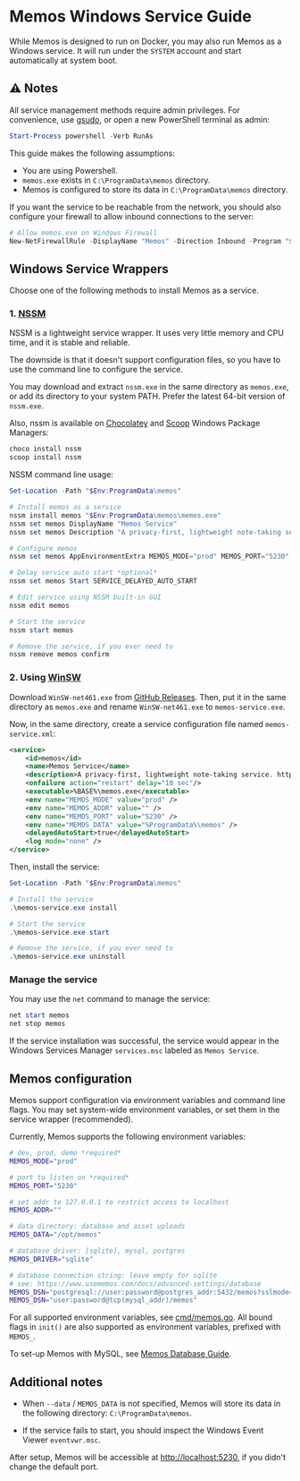 # Memos Windows Service Guide

While Memos is designed to run on Docker, you may also run Memos as a Windows service.
It will run under the `SYSTEM` account and start automatically at system boot.

## ⚠ Notes

All service management methods require admin privileges.
For convenience, use [gsudo](https://gerardog.github.io/gsudo/docs/install), or open a new PowerShell terminal as admin:

```powershell
Start-Process powershell -Verb RunAs
```

This guide makes the following assumptions:

- You are using Powershell.
- `memos.exe` exists in `C:\ProgramData\memos` directory.
- Memos is configured to store its data in `C:\ProgramData\memos` directory.

If you want the service to be reachable from the network, you should also configure your firewall to allow inbound connections to the server:

  ```powershell
  # Allow memos.exe on Windows Firewall
  New-NetFirewallRule -DisplayName "Memos" -Direction Inbound -Program "$Env:ProgramData\memos\memos.exe" -Action Allow -Protocol TCP
  ```

## Windows Service Wrappers

Choose one of the following methods to install Memos as a service.

### 1. [NSSM](https://nssm.cc/download)

NSSM is a lightweight service wrapper. It uses very little memory and CPU time, and it is stable and reliable.

The downside is that it doesn't support configuration files, so you have to use the command line to configure the service.

You may download and extract `nssm.exe` in the same directory as `memos.exe`, or add its directory to your system PATH. Prefer the latest 64-bit version of `nssm.exe`.

Also, nssm is available on [Chocolatey](https://chocolatey.org/) and [Scoop](https://scoop.sh/) Windows Package Managers:

```powershell
choco install nssm
scoop install nssm
```

NSSM command line usage:

```powershell
Set-Location -Path "$Env:ProgramData\memos"

# Install memos as a service
nssm install memos "$Env:ProgramData\memos\memos.exe"
nssm set memos DisplayName "Memos Service"
nssm set memos Description "A privacy-first, lightweight note-taking service. https://usememos.com/"

# Configure memos
nssm set memos AppEnvironmentExtra MEMOS_MODE="prod" MEMOS_PORT="5230" MEMOS_DATA="$Env:ProgramData\memos"

# Delay service auto start *optional*
nssm set memos Start SERVICE_DELAYED_AUTO_START

# Edit service using NSSM built-in GUI
nssm edit memos

# Start the service
nssm start memos

# Remove the service, if you ever need to
nssm remove memos confirm
```

### 2. Using [WinSW](https://github.com/winsw/winsw)

Download `WinSW-net461.exe` from [GitHub Releases](https://github.com/winsw/winsw/releases/latest). Then, put it in the same directory as `memos.exe` and rename `WinSW-net461.exe` to `memos-service.exe`.

Now, in the same directory, create a service configuration file named `memos-service.xml`:

```xml
<service>
    <id>memos</id>
    <name>Memos Service</name>
    <description>A privacy-first, lightweight note-taking service. https://usememos.com/</description>
    <onfailure action="restart" delay="10 sec"/>
    <executable>%BASE%\memos.exe</executable>
    <env name="MEMOS_MODE" value="prod" />
    <env name="MEMOS_ADDR" value="" />
    <env name="MEMOS_PORT" value="5230" />
    <env name="MEMOS_DATA" value="%ProgramData%\memos" />
    <delayedAutoStart>true</delayedAutoStart>
    <log mode="none" />
</service>
```

Then, install the service:

```powershell
Set-Location -Path "$Env:ProgramData\memos"

# Install the service
.\memos-service.exe install

# Start the service
.\memos-service.exe start

# Remove the service, if you ever need to
.\memos-service.exe uninstall
```

### Manage the service

You may use the `net` command to manage the service:

```powershell
net start memos
net stop memos
```

If the service installation was successful, the service would appear in the Windows Services Manager `services.msc` labeled as `Memos Service`.

## Memos configuration

Memos support configuration via environment variables and command line flags. You may set system-wide environment variables, or set them in the service wrapper (recommended).

Currently, Memos supports the following environment variables:

```sh
# dev, prod, demo *required*
MEMOS_MODE="prod"

# port to listen on *required*
MEMOS_PORT="5230"

# set addr to 127.0.0.1 to restrict access to localhost
MEMOS_ADDR=""

# data directory: database and asset uploads
MEMOS_DATA="/opt/memos"

# database driver: [sqlite], mysql, postgres
MEMOS_DRIVER="sqlite"

# database connection string: leave empty for sqlite
# see: https://www.usememos.com/docs/advanced-settings/database
MEMOS_DSN="postgresql://user:password@postgres_addr:5432/memos?sslmode=disable"
MEMOS_DSN="user:password@tcp(mysql_addr)/memos"
```

For all supported environment variables, see [cmd/memos.go](https://github.com/usememos/memos/blob/main/bin/memos/main.go#L107). All bound flags in `init()` are also supported as environment variables, prefixed with `MEMOS_`.

To set-up Memos with MySQL, see [Memos Database Guide](https://www.usememos.com/docs/advanced-settings/database).

## Additional notes

- When `--data` / `MEMOS_DATA` is not specified, Memos will store its data in the following directory: `C:\ProgramData\memos`.

- If the service fails to start, you should inspect the Windows Event Viewer `eventvwr.msc`.

After setup, Memos will be accessible at [http://localhost:5230](http://localhost:5230), if you didn't change the default port.
